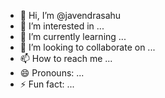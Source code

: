- 👋 Hi, I’m @javendrasahu
- 👀 I’m interested in ...
- 🌱 I’m currently learning ...
- 💞️ I’m looking to collaborate on ...
- 📫 How to reach me ...
- 😄 Pronouns: ...
- ⚡ Fun fact: ...

<!---
javendrasahu/javendrasahu is a ✨ special ✨ repository because its `README.md` (this file) appears on your GitHub profile.
You can click the Preview link to take a look at your changes.
--->
